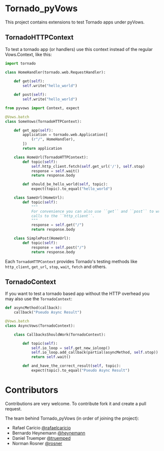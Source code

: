 Tornado_pyVows
==============

This project contains extensions to test Tornado apps under pyVows.

TornadoHTTPContext
------------------

To test a tornado app (or handlers) use this context instead of the regular
Vows.Context, like this:

```python
import tornado

class HomeHandler(tornado.web.RequestHandler):
    
    def get(self):
        self.write("hello_world")

    def post(self):
        self.write("hello_world")

from pyvows import Context, expect

@Vows.batch
class SomeVows(TornadoHTTPContext):

    def get_app(self):
        application = tornado.web.Application([
            (r"/", HomeHandler),
        ])
        return application

    class HomeUrl(TornadoHTTPContext):
        def topic(self):
            self.http_client.fetch(self.get_url('/'), self.stop)
            response = self.wait()
            return response.body

        def should_be_hello_world(self, topic):
            expect(topic).to_equal("hello_world")

    class SameUrl(HomeUrl):
        def topic(self):
            """
            For convenience you can also use ``get`` and ``post`` to wrap the 
            calls to the ``http_client``.
            """
            response = self.get("/")
            return response.body

    class SimplePost(HomeUrl):
        def topic(self):
            response = self.post("/")
            return response.body
```

Each `TornadoHTTPContext` provides Tornado's testing methods like
`http_client`, `get_url`, `stop`, `wait`, `fetch` and others. 

TornadoContext
--------------

If you want to test a tornado based app without the HTTP overhead you may also
use the `TornadoContext`:

```python
def asyncMethod(callback):
    callback("Pseudo Async Result")

@Vows.batch
class AsyncVows(TornadoContext):

    class CallbacksShouldWork(TornadoContext):

        def topic(self):
            self.io_loop = self.get_new_ioloop()
            self.io_loop.add_callback(partial(asyncMethod, self.stop))
            return self.wait()

        def and_have_the_correct_result(self, topic):
            expect(topic).to_equal("Pseudo Async Result")
```

Contributors
============

Contributions are very welcome. To contribute fork it and create a pull request.

The team behind Tornado_pyVows (in order of joining the project):

 - Rafael Carício [@rafaelcaricio](https://github.com/rafaelcaricio)
 - Bernardo Heynemann [@heynemann](https://github.com/heynemann)
 - Daniel Truemper [@truemped](https://github.com/truemped)
 - Norman Rosner [@rosner](https://github.com/rosner)

